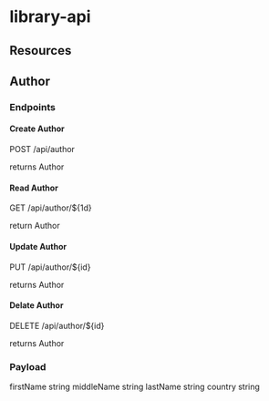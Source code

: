 # library-api

## Resources

## Author

### Endpoints

#### Create Author

POST /api/author

returns Author

#### Read Author

GET /api/author/${1d}

return Author

#### Update Author

PUT /api/author/${id}

returns Author

#### Delate Author

DELETE /api/author/${id}

returns Author

### Payload

firstName string
middleName string
lastName string
country string
